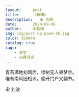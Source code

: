 ```yaml
---
layout:     post
title:      《新晴》
description:   宋 刘攽
date:       2020-08-06
author:     听松阁
img: img/post-bg-poem-26.jpg
color: 03A9F4
catalog: true
tags:
    - 美文
    - 古典诗词
---
```



青苔满地初晴后，绿树无人昼梦余。<br>
唯有南风旧相识，偷开门户又翻书。<br>


宋 刘攽